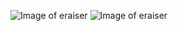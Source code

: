![Image of eraiser](https://img1.daumcdn.net/thumb/R1280x0/?scode=mtistory2&fname=https%3A%2F%2Fblog.kakaocdn.net%2Fdn%2FcgQvj6%2FbtrdM5OUrcN%2Fi3Obmx4SHgp6nsDQAsYcuk%2Fimg.png)
![Image of eraiser](https://img1.daumcdn.net/thumb/R1280x0/?scode=mtistory2&fname=https%3A%2F%2Fblog.kakaocdn.net%2Fdn%2Fcct41c%2FbtrdMI7qjPq%2FM38e4pbnATIhOxvDAnKsyK%2Fimg.png)


